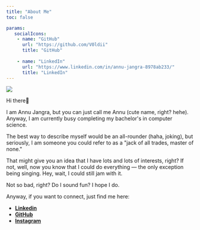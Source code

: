 ```yaml
---
title: "About Me"
toc: false

params:
   socialIcons:
    - name: "GitHub"
      url: "https://github.com/V0ldii"
      title: "GitHub"
    
    - name: "LinkedIn"
      url: "https://www.linkedin.com/in/annu-jangra-8978ab233/"
      title: "LinkedIn"
---
```

![](/public/images/me1.jpg)

Hi there👋

I am Annu Jangra, but you can just call me Annu (cute name, right? hehe). Anyway, I am currently busy completing my bachelor's in computer science.

The best way to describe myself would be an all-rounder (haha, joking), but seriously, I am someone you could refer to as a "jack of all trades, master of none."

That might give you an idea that I have lots and lots of interests, right? If not, well, now you know that I could do everything — the only exception being singing. Hey, wait, I could still jam with it.

Not so bad, right? Do I sound fun? I hope I do.

Anyway, if you want to connect, just find me here:

- [**Linkedin**](https://www.linkedin.com/in/annu-jangra-8978ab233/)
- [**GitHub**](https://github.com/V0ldii)
- [**Instagram**](https://www.instagram.com/_un_na_/profilecard/?igsh=MXg0NzlqcHlrdDBoOQ==)



